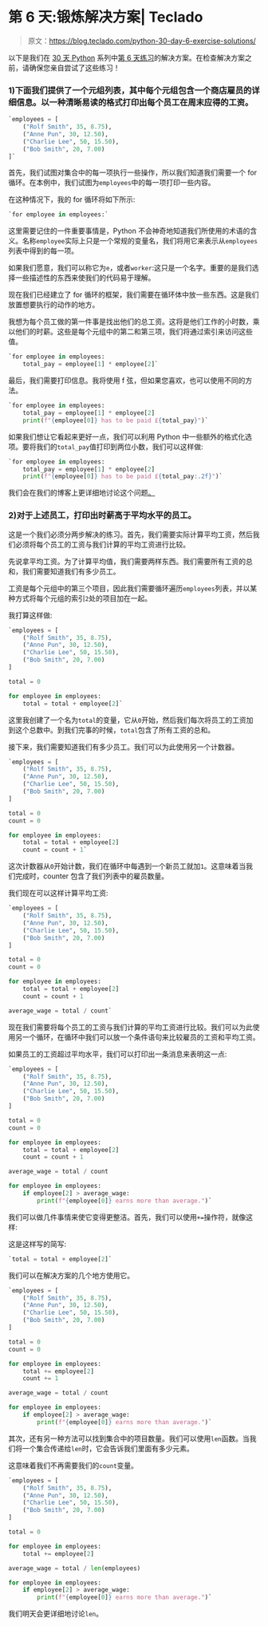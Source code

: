 # 第 6 天:锻炼解决方案| Teclado

> 原文：<https://blog.teclado.com/python-30-day-6-exercise-solutions/>

以下是我们在 [30 天 Python](https://blog.teclado.com/30-days-of-python/) 系列中[第 6 天练习](/30-days-of-python/python-30-day-6-for-loops)的解决方案。在检查解决方案之前，请确保您亲自尝试了这些练习！

### 1)下面我们提供了一个元组列表，其中每个元组包含一个商店雇员的详细信息。以一种清晰易读的格式打印出每个员工在周末应得的工资。

```py
`employees = [
    ("Rolf Smith", 35, 8.75),
    ("Anne Pun", 30, 12.50),
    ("Charlie Lee", 50, 15.50),
    ("Bob Smith", 20, 7.00)
]` 
```

首先，我们试图对集合中的每一项执行一些操作，所以我们知道我们需要一个 for 循环。在本例中，我们试图为`employees`中的每一项打印一些内容。

在这种情况下，我的 for 循环将如下所示:

```py
`for employee in employees:` 
```

这里需要记住的一件重要事情是，Python 不会神奇地知道我们所使用的术语的含义。名称`employee`实际上只是一个常规的变量名，我们将用它来表示从`employees`列表中得到的每一项。

如果我们愿意，我们可以称它为`e`，或者`worker`:这只是一个名字。重要的是我们选择一些描述性的东西来使我们的代码易于理解。

现在我们已经建立了 for 循环的框架，我们需要在循环体中放一些东西。这是我们放置想要执行的动作的地方。

我想为每个员工做的第一件事是找出他们的总工资。这将是他们工作的小时数，乘以他们的时薪。这些是每个元组中的第二和第三项，我们将通过索引来访问这些值。

```py
`for employee in employees:
    total_pay = employee[1] * employee[2]` 
```

最后，我们需要打印信息。我将使用 f 弦，但如果您喜欢，也可以使用不同的方法。

```py
`for employee in employees:
    total_pay = employee[1] * employee[2]
    print(f"{employee[0]} has to be paid £{total_pay}")` 
```

如果我们想让它看起来更好一点，我们可以利用 Python 中一些额外的格式化选项。要将我们的`total_pay`值打印到两位小数，我们可以这样做:

```py
`for employee in employees:
    total_pay = employee[1] * employee[2]
    print(f"{employee[0]} has to be paid £{total_pay:.2f}")` 
```

我们会在我们的博客上更详细地讨论这个问题[。](https://blog.teclado.com/python-formatting-numbers-for-printing/)

### 2)对于上述员工，打印出时薪高于平均水平的员工。

这是一个我们必须分两步解决的练习。首先，我们需要实际计算平均工资，然后我们必须将每个员工的工资与我们计算的平均工资进行比较。

先说拿平均工资。为了计算平均值，我们需要两样东西。我们需要所有工资的总和，我们需要知道我们有多少员工。

工资是每个元组中的第三个项目，因此我们需要循环遍历`employees`列表，并以某种方式将每个元组的索引`2`处的项目加在一起。

我打算这样做:

```py
`employees = [
    ("Rolf Smith", 35, 8.75),
    ("Anne Pun", 30, 12.50),
    ("Charlie Lee", 50, 15.50),
    ("Bob Smith", 20, 7.00)
]

total = 0

for employee in employees:
    total = total + employee[2]` 
```

这里我创建了一个名为`total`的变量，它从`0`开始，然后我们每次将员工的工资加到这个总数中。到我们完事的时候，`total`包含了所有工资的总和。

接下来，我们需要知道我们有多少员工。我们可以为此使用另一个计数器。

```py
`employees = [
    ("Rolf Smith", 35, 8.75),
    ("Anne Pun", 30, 12.50),
    ("Charlie Lee", 50, 15.50),
    ("Bob Smith", 20, 7.00)
]

total = 0
count = 0

for employee in employees:
    total = total + employee[2]
    count = count + 1` 
```

这次计数器从`0`开始计数，我们在循环中每遇到一个新员工就加`1`。这意味着当我们完成时，counter 包含了我们列表中的雇员数量。

我们现在可以这样计算平均工资:

```py
`employees = [
    ("Rolf Smith", 35, 8.75),
    ("Anne Pun", 30, 12.50),
    ("Charlie Lee", 50, 15.50),
    ("Bob Smith", 20, 7.00)
]

total = 0
count = 0

for employee in employees:
    total = total + employee[2]
    count = count + 1

average_wage = total / count` 
```

现在我们需要将每个员工的工资与我们计算的平均工资进行比较。我们可以为此使用另一个循环，在循环中我们可以放一个条件语句来比较雇员的工资和平均工资。

如果员工的工资超过平均水平，我们可以打印出一条消息来表明这一点:

```py
`employees = [
    ("Rolf Smith", 35, 8.75),
    ("Anne Pun", 30, 12.50),
    ("Charlie Lee", 50, 15.50),
    ("Bob Smith", 20, 7.00)
]

total = 0
count = 0

for employee in employees:
    total = total + employee[2]
    count = count + 1

average_wage = total / count

for employee in employees:
    if employee[2] > average_wage:
        print(f"{employee[0]} earns more than average.")` 
```

我们可以做几件事情来使它变得更整洁。首先，我们可以使用`+=`操作符，就像这样:

这是这样写的简写:

```py
`total = total + employee[2]` 
```

我们可以在解决方案的几个地方使用它。

```py
`employees = [
    ("Rolf Smith", 35, 8.75),
    ("Anne Pun", 30, 12.50),
    ("Charlie Lee", 50, 15.50),
    ("Bob Smith", 20, 7.00)
]

total = 0
count = 0

for employee in employees:
    total += employee[2]
    count += 1

average_wage = total / count

for employee in employees:
    if employee[2] > average_wage:
        print(f"{employee[0]} earns more than average.")` 
```

其次，还有另一种方法可以找到集合中的项目数量。我们可以使用`len`函数。当我们将一个集合传递给`len`时，它会告诉我们里面有多少元素。

这意味着我们不再需要我们的`count`变量。

```py
`employees = [
    ("Rolf Smith", 35, 8.75),
    ("Anne Pun", 30, 12.50),
    ("Charlie Lee", 50, 15.50),
    ("Bob Smith", 20, 7.00)
]

total = 0

for employee in employees:
    total += employee[2]

average_wage = total / len(employees)

for employee in employees:
    if employee[2] > average_wage:
        print(f"{employee[0]} earns more than average.")` 
```

我们明天会更详细地讨论`len`。